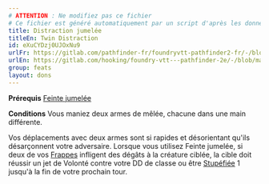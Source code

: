```yaml
---
# ATTENTION : Ne modifiez pas ce fichier
# Ce fichier est généré automatiquement par un script d'après les données du module Foundry VTT officiel et de sa traduction
title: Distraction jumelée
titleEn: Twin Distraction
id: eXuCYDzj0UJOxNu9
urlFr: https://gitlab.com/pathfinder-fr/foundryvtt-pathfinder2-fr/-/blob/master/data/feats/eXuCYDzj0UJOxNu9.htm
urlEn: https://gitlab.com/hooking/foundry-vtt---pathfinder-2e/-/blob/master/packs/data/feats.db/twin-distraction.json
group: feats
layout: dons
---
```

**Prérequis** [Feinte jumelée](feinte-jumelée.md)

**Conditions** Vous maniez deux armes de mêlée, chacune dans une main différente.

Vos déplacements avec deux armes sont si rapides et désorientant qu'ils désarçonnent votre adversaire. Lorsque vous utilisez Feinte jumelée, si deux de vos [Frappes](../actions/frapper.md) infligent des dégâts à la créature ciblée, la cible doit réussir un jet de Volonté contre votre DD de classe ou être [Stupéfiée](../conditions/stupéfié.md) 1 jusqu'à la fin de votre prochain tour.


